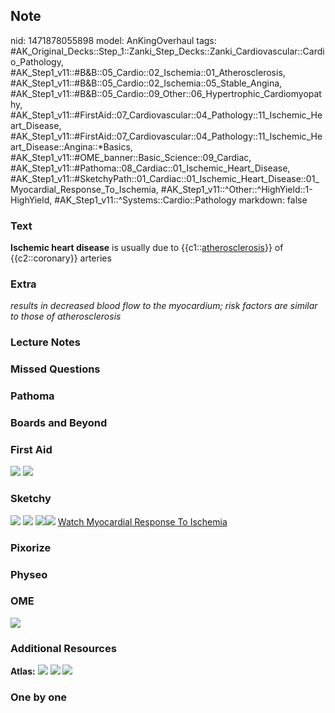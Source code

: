 ## Note
nid: 1471878055898
model: AnKingOverhaul
tags: #AK_Original_Decks::Step_1::Zanki_Step_Decks::Zanki_Cardiovascular::Cardio_Pathology, #AK_Step1_v11::#B&B::05_Cardio::02_Ischemia::01_Atherosclerosis, #AK_Step1_v11::#B&B::05_Cardio::02_Ischemia::05_Stable_Angina, #AK_Step1_v11::#B&B::05_Cardio::09_Other::06_Hypertrophic_Cardiomyopathy, #AK_Step1_v11::#FirstAid::07_Cardiovascular::04_Pathology::11_Ischemic_Heart_Disease, #AK_Step1_v11::#FirstAid::07_Cardiovascular::04_Pathology::11_Ischemic_Heart_Disease::Angina::*Basics, #AK_Step1_v11::#OME_banner::Basic_Science::09_Cardiac, #AK_Step1_v11::#Pathoma::08_Cardiac::01_Ischemic_Heart_Disease, #AK_Step1_v11::#SketchyPath::01_Cardiac::01_Ischemic_Heart_Disease::01_Myocardial_Response_To_Ischemia, #AK_Step1_v11::^Other::^HighYield::1-HighYield, #AK_Step1_v11::^Systems::Cardio::Pathology
markdown: false

### Text
<b>Ischemic heart disease</b> is usually due to
{{c1::<u>atherosclerosis</u>}} of {{c2::coronary}} arteries

### Extra
<i>results in decreased blood flow to the myocardium; risk factors
are similar to those of atherosclerosis</i>

### Lecture Notes


### Missed Questions


### Pathoma


### Boards and Beyond


### First Aid
<img src="tmpaEP_cE.png"> <img src="paste-296039210812552.jpg">

### Sketchy
<img src="Screen%20Shot%202019-12-14%20at%202.03.42%20PM.png">
<img src="zOVerall%20picture%20(1).png"> <img src=
"Screen%20Shot%202020-01-18%20at%204.38.44%20PM_1566160514431.JPG"><img src="Screen%20Shot%202020-01-18%20at%204.38.55%20PM_1566160514431.JPG">
<a href=
"https://dashboard.sketchy.com/study/medical/courses/medical-pathophysiology/units/medical-pathophysiology-cardiac/videos/medical-pathophysiology-cardiac-ischemic-heart-disease-myocardial-response-to-ischemia?utm_source=anki&utm_medium=partnership&utm_campaign=february_update&utm_content=medical">
Watch Myocardial Response To Ischemia</a>

### Pixorize


### Physeo


### OME
<div class="ome-widget">
  <a href="https://onlinemeded.org/spa/cardiac?ref=anki"><img src=
  "_OME_AnkiFlashcards_Topic_2.png"></a>
</div>

### Additional Resources
<b>Atlas:</b> <img src="tmpFjl8dw.png"> <img src="tmpN9wRTz.png">
<img src="107B43D2-352A-4EB8-90F7-64415814858E.jpg">

### One by one

